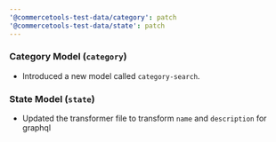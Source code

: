 ```yaml
---
'@commercetools-test-data/category': patch
'@commercetools-test-data/state': patch
---
```


### Category Model (`category`)

- Introduced a new model called `category-search`.

### State Model (`state`)

- Updated the transformer file to transform `name` and `description` for graphql
